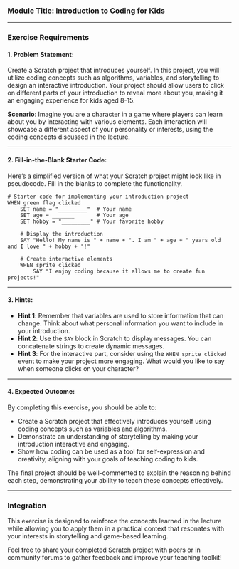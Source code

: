 ### Module Title: Introduction to Coding for Kids

---

### Exercise Requirements

#### 1. Problem Statement:
Create a Scratch project that introduces yourself. In this project, you will utilize coding concepts such as algorithms, variables, and storytelling to design an interactive introduction. Your project should allow users to click on different parts of your introduction to reveal more about you, making it an engaging experience for kids aged 8-15.

**Scenario**: Imagine you are a character in a game where players can learn about you by interacting with various elements. Each interaction will showcase a different aspect of your personality or interests, using the coding concepts discussed in the lecture.

---

#### 2. Fill-in-the-Blank Starter Code:
Here’s a simplified version of what your Scratch project might look like in pseudocode. Fill in the blanks to complete the functionality.

```plaintext
# Starter code for implementing your introduction project
WHEN green flag clicked
    SET name = "_________"  # Your name
    SET age = _______       # Your age
    SET hobby = "_________" # Your favorite hobby

    # Display the introduction
    SAY "Hello! My name is " + name + ". I am " + age + " years old and I love " + hobby + "!"

    # Create interactive elements
    WHEN sprite clicked
        SAY "I enjoy coding because it allows me to create fun projects!"
```

---

#### 3. Hints:
- **Hint 1**: Remember that variables are used to store information that can change. Think about what personal information you want to include in your introduction.
- **Hint 2**: Use the `SAY` block in Scratch to display messages. You can concatenate strings to create dynamic messages.
- **Hint 3**: For the interactive part, consider using the `WHEN sprite clicked` event to make your project more engaging. What would you like to say when someone clicks on your character?

---

#### 4. Expected Outcome:
By completing this exercise, you should be able to:
- Create a Scratch project that effectively introduces yourself using coding concepts such as variables and algorithms.
- Demonstrate an understanding of storytelling by making your introduction interactive and engaging.
- Show how coding can be used as a tool for self-expression and creativity, aligning with your goals of teaching coding to kids.

The final project should be well-commented to explain the reasoning behind each step, demonstrating your ability to teach these concepts effectively.

---

### Integration
This exercise is designed to reinforce the concepts learned in the lecture while allowing you to apply them in a practical context that resonates with your interests in storytelling and game-based learning. 

Feel free to share your completed Scratch project with peers or in community forums to gather feedback and improve your teaching toolkit!